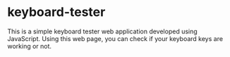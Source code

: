 # keyboard-tester
This is a simple keyboard tester web application developed using JavaScript. Using this web page, you can check if your keyboard keys are working or not.
